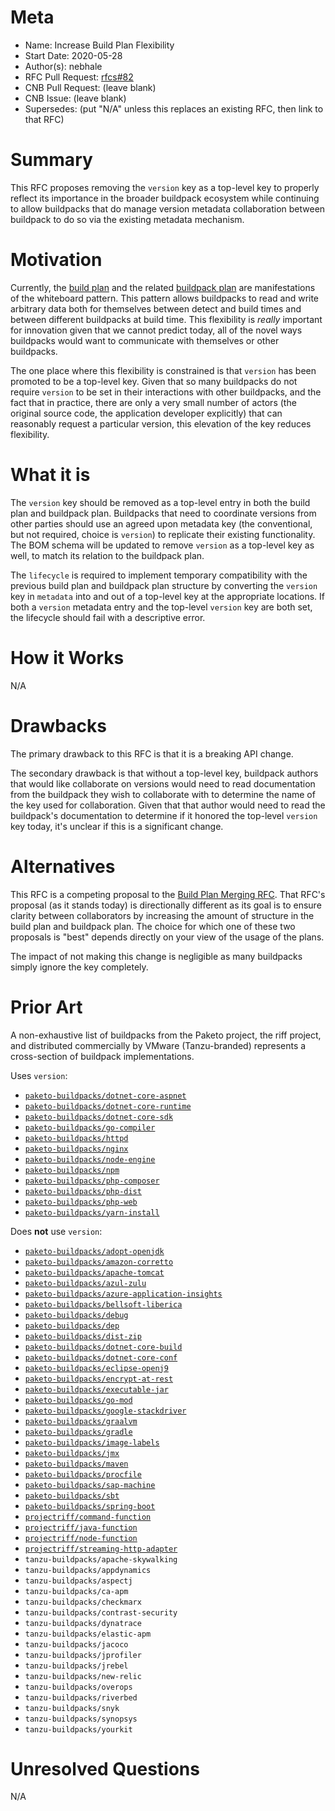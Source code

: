 # Meta
[meta]: #meta
- Name: Increase Build Plan Flexibility
- Start Date: 2020-05-28
- Author(s): nebhale
- RFC Pull Request: [rfcs#82](https://github.com/buildpacks/rfcs/pull/82)
- CNB Pull Request: (leave blank)
- CNB Issue: (leave blank)
- Supersedes: (put "N/A" unless this replaces an existing RFC, then link to that RFC)

# Summary
[summary]: #summary

This RFC proposes removing the `version` key as a top-level key to properly reflect its importance in the broader buildpack ecosystem while continuing to allow buildpacks that do manage version metadata collaboration between buildpack to do so via the existing metadata mechanism.

# Motivation
[motivation]: #motivation

Currently, the [build plan](https://github.com/buildpacks/spec/blob/master/buildpack.md#build-plan-toml) and the related [buildpack plan](https://github.com/buildpacks/spec/blob/master/buildpack.md#buildpack-plan-toml) are manifestations of the whiteboard pattern.  This pattern allows buildpacks to read and write arbitrary data both for themselves between detect and build times and between different buildpacks at build time.  This flexibility is _really_ important for innovation given that we cannot predict today, all of the novel ways buildpacks would want to communicate with themselves or other buildpacks.

The one place where this flexibility is constrained is that `version` has been promoted to be a top-level key.  Given that so many buildpacks do not require `version` to be set in their interactions with other buildpacks, and the fact that in practice, there are only a very small number of actors (the original source code, the application developer explicitly) that can reasonably request a particular version, this elevation of the key reduces flexibility.

# What it is
[what-it-is]: #what-it-is

The `version` key should be removed as a top-level entry in both the build plan and buildpack plan.  Buildpacks that need to coordinate versions from other parties should use an agreed upon metadata key (the conventional, but not required, choice is `version`) to replicate their existing functionality.  The BOM schema will be updated to remove `version` as a top-level key as well, to match its relation to the buildpack plan.

The `lifecycle` is required to implement temporary compatibility with the previous build plan and buildpack plan structure by converting the `version` key in `metadata` into and out of a top-level key at the appropriate locations.  If both a `version` metadata entry and the top-level `version` key are both set, the lifecycle should fail with a descriptive error.

# How it Works
[how-it-works]: #how-it-works

N/A

# Drawbacks
[drawbacks]: #drawbacks

The primary drawback to this RFC is that it is a breaking API change.

The secondary drawback is that without a top-level key, buildpack authors that would like collaborate on versions would need to read documentation from the buildpack they wish to collaborate with to determine the name of the key used for collaboration.  Given that that author would need to read the buildpack's documentation to determine if it honored the top-level `version` key today, it's unclear if this is a significant change.

# Alternatives
[alternatives]: #alternatives

This RFC is a competing proposal to the [Build Plan Merging RFC](https://github.com/buildpacks/rfcs/pull/67).  That RFC's proposal (as it stands today) is directionally different as its goal is to ensure clarity between collaborators by increasing the amount of structure in the build plan and buildpack plan.  The choice for which one of these two proposals is "best" depends directly on your view of the usage of the plans.

The impact of not making this change is negligible as many buildpacks simply ignore the key completely.

# Prior Art
[prior-art]: #prior-art

A non-exhaustive list of buildpacks from the Paketo project, the riff project, and distributed commercially by VMware (Tanzu-branded) represents a cross-section of buildpack implementations.

Uses `version`:

  * [`paketo-buildpacks/dotnet-core-aspnet`](https://github.com/paketo-buildpacks/dotnet-core-aspnet)
  * [`paketo-buildpacks/dotnet-core-runtime`](https://github.com/paketo-buildpacks/dotnet-core-runtime)
  * [`paketo-buildpacks/dotnet-core-sdk`](https://github.com/paketo-buildpacks/dotnet-core-sdk)
  * [`paketo-buildpacks/go-compiler`](https://github.com/paketo-buildpacks/go-compiler)
  * [`paketo-buildpacks/httpd`](https://github.com/paketo-buildpacks/httpd)
  * [`paketo-buildpacks/nginx`](https://github.com/paketo-buildpacks/nginx)
  * [`paketo-buildpacks/node-engine`](https://github.com/paketo-buildpacks/node-engine)
  * [`paketo-buildpacks/npm`](https://github.com/paketo-buildpacks/npm)
  * [`paketo-buildpacks/php-composer`](https://github.com/paketo-buildpacks/php-composer)
  * [`paketo-buildpacks/php-dist`](https://github.com/paketo-buildpacks/php-dist)
  * [`paketo-buildpacks/php-web`](https://github.com/paketo-buildpacks/php-web)
  * [`paketo-buildpacks/yarn-install`](https://github.com/paketo-buildpacks/yarn-install)

Does **not** use `version`:

  * [`paketo-buildpacks/adopt-openjdk`](https://github.com/paketo-buildpacks/adopt-openjdk)
  * [`paketo-buildpacks/amazon-corretto`](https://github.com/paketo-buildpacks/amazon-corretto)
  * [`paketo-buildpacks/apache-tomcat`](https://github.com/paketo-buildpacks/apache-tomcat)
  * [`paketo-buildpacks/azul-zulu`](https://github.com/paketo-buildpacks/azul-zulu)
  * [`paketo-buildpacks/azure-application-insights`](https://github.com/paketo-buildpacks/azure-application-insights)
  * [`paketo-buildpacks/bellsoft-liberica`](https://github.com/paketo-buildpacks/bellsoft-liberica)
  * [`paketo-buildpacks/debug`](https://github.com/paketo-buildpacks/debug)
  * [`paketo-buildpacks/dep`](https://github.com/paketo-buildpacks/dep)
  * [`paketo-buildpacks/dist-zip`](https://github.com/paketo-buildpacks/dist-zip)
  * [`paketo-buildpacks/dotnet-core-build`](https://github.com/paketo-buildpacks/dotnet-core-build)
  * [`paketo-buildpacks/dotnet-core-conf`](https://github.com/paketo-buildpacks/dotnet-core-conf)
  * [`paketo-buildpacks/eclipse-openj9`](https://github.com/paketo-buildpacks/eclipse-openj9)
  * [`paketo-buildpacks/encrypt-at-rest`](https://github.com/paketo-buildpacks/encrypt-at-rest)
  * [`paketo-buildpacks/executable-jar`](https://github.com/paketo-buildpacks/executable-jar)
  * [`paketo-buildpacks/go-mod`](https://github.com/paketo-buildpacks/go-mod)
  * [`paketo-buildpacks/google-stackdriver`](https://github.com/paketo-buildpacks/google-stackdriver)
  * [`paketo-buildpacks/graalvm`](https://github.com/paketo-buildpacks/graalvm)
  * [`paketo-buildpacks/gradle`](https://github.com/paketo-buildpacks/gradle)
  * [`paketo-buildpacks/image-labels`](https://github.com/paketo-buildpacks/image-labels)
  * [`paketo-buildpacks/jmx`](https://github.com/paketo-buildpacks/jmx)
  * [`paketo-buildpacks/maven`](https://github.com/paketo-buildpacks/maven)
  * [`paketo-buildpacks/procfile`](https://github.com/paketo-buildpacks/procfile)
  * [`paketo-buildpacks/sap-machine`](https://github.com/paketo-buildpacks/sap-machine)
  * [`paketo-buildpacks/sbt`](https://github.com/paketo-buildpacks/sbt)
  * [`paketo-buildpacks/spring-boot`](https://github.com/paketo-buildpacks/spring-boot)
  * [`projectriff/command-function`](https://github.com/projectriff/command-function-buildpack)
  * [`projectriff/java-function`](https://github.com/projectriff/java-function-buildpack)
  * [`projectriff/node-function`](https://github.com/projectriff/node-function-buildpack)
  * [`projectriff/streaming-http-adapter`](https://github.com/projectriff/streaming-http-adapter-buildpack)
  * `tanzu-buildpacks/apache-skywalking`
  * `tanzu-buildpacks/appdynamics`
  * `tanzu-buildpacks/aspectj`
  * `tanzu-buildpacks/ca-apm`
  * `tanzu-buildpacks/checkmarx`
  * `tanzu-buildpacks/contrast-security`
  * `tanzu-buildpacks/dynatrace`
  * `tanzu-buildpacks/elastic-apm`
  * `tanzu-buildpacks/jacoco`
  * `tanzu-buildpacks/jprofiler`
  * `tanzu-buildpacks/jrebel`
  * `tanzu-buildpacks/new-relic`
  * `tanzu-buildpacks/overops`
  * `tanzu-buildpacks/riverbed`
  * `tanzu-buildpacks/snyk`
  * `tanzu-buildpacks/synopsys`
  * `tanzu-buildpacks/yourkit`

# Unresolved Questions
[unresolved-questions]: #unresolved-questions

N/A
